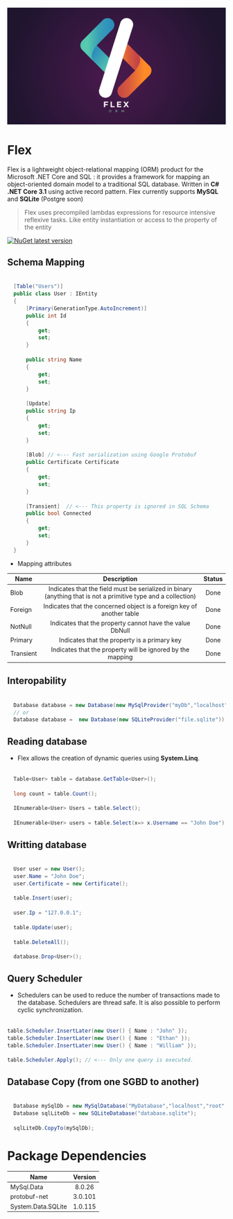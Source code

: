 <p align="center">
  <img src="Misc/logo.png" />
</p>



# Flex 

Flex is a lightweight object-relational mapping (ORM) product for the Microsoft .NET Core and SQL : it provides a framework for mapping an object-oriented domain model to a traditional SQL database. Written in **C# .NET Core 3.1** using active record pattern. Flex currently supports **MySQL** and **SQLite** (Postgre soon)

> Flex uses precompiled lambdas expressions for resource intensive reflexive tasks. Like entity instantiation or access to the property of the entity

[![NuGet latest version](https://badgen.net/nuget/v/Flex/latest)](https://www.nuget.org/packages/Flex/)


## Schema Mapping

```csharp

  [Table("Users")]
  public class User : IEntity 
  { 
      [Primary(GenerationType.AutoIncrement)] 
      public int Id
      {
          get;
          set;
      }

      public string Name
      {
          get;
          set;
      }

      [Update]
      public string Ip
      {
          get;
          set;
      }

      [Blob] // <--- Fast serialization using Google Protobuf 
      public Certificate Certificate 
      {
          get;
          set;
      }

      [Transient]  // <--- This property is ignored in SQL Schema 
      public bool Connected
      {
          get;
          set;
      }
  }
```
 * Mapping attributes

  | Name        | Description           | Status
| ------------- |:-------------:|:-------------:|
| Blob      | Indicates that the field must be serialized in binary (anything that is not a primitive type and a collection) | Done
| Foreign | Indicates that the concerned object is a foreign key of another table | Done
| NotNull | Indicates that the property cannot have the value DbNull| Done
| Primary | Indicates that the property is a primary key | Done
| Transient | Indicates that the property will be ignored by the mapping | Done



 ## Interopability

```csharp

  Database database = new Database(new MySqlProvider("myDb","localhost","root",""));
  // or
  Database database =  new Database(new SQLiteProvider("file.sqlite"));

```

 ## Reading database

* Flex allows the creation of dynamic queries using **System.Linq**.

```csharp

  Table<User> table = database.GetTable<User>();

  long count = table.Count();

  IEnumerable<User> Users = table.Select();

  IEnumerable<User> users = table.Select(x=> x.Username == "John Doe").GroupBy(x => x.Ip); // <--- Dynamic query builder

```

 ## Writting database

```csharp

  User user = new User();
  user.Name = "John Doe";
  user.Certificate = new Certificate();

  table.Insert(user);

  user.Ip = "127.0.0.1";

  table.Update(user);

  table.DeleteAll();

  database.Drop<User>();

```

 ## Query Scheduler

* Schedulers can be used to reduce the number of transactions made to the database. Schedulers are thread safe. It is also possible to perform cyclic synchronization.

```csharp

table.Scheduler.InsertLater(new User() { Name : "John" });
table.Scheduler.InsertLater(new User() { Name : "Ethan" });
table.Scheduler.InsertLater(new User() { Name : "William" });

table.Scheduler.Apply(); // <--- Only one query is executed.

```

 ## Database Copy (from one SGBD to another)

```csharp

  Database mySqlDb = new MySqlDatabase("MyDatabase","localhost","root","");
  Database sqlLiteDb = new SQLiteDatabase("database.sqlite");

  sqlLiteDb.CopyTo(mySqlDb);

```

# Package Dependencies

 | Name        | Version           |
| ------------- |:-------------:|
| MySql.Data      | 8.0.26 | 
| protobuf-net | 3.0.101 |
| System.Data.SQLite | 1.0.115 | 





